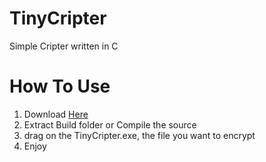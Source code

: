 # TinyCripter
Simple Cripter written in C

# How To Use

<ol>
  <li>Download <a href="https://github.com/anonik9900/TinyCripter/releases">Here</a></li>
  <li>Extract Build folder or Compile the source</li>
  <li>drag on the TinyCripter.exe, the file you want to encrypt</li>
  <li>Enjoy</li>
  </ol>
  
  
